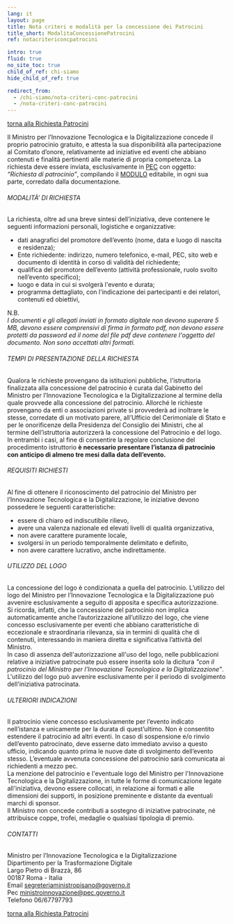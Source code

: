```yaml
---
lang: it
layout: page
title: Nota criteri e modalità per la concessione dei Patrocini
title_short: ModalitaConcessionePatrocini
ref: notacritericoncpatrocini

intro: true
fluid: true
no_site_toc: true
child_of_ref: chi-siamo
hide_child_of_ref: true

redirect_from:
  - /chi-siamo/nota-criteri-conc-patrocini
  - /nota-criteri-conc-patrocini
---
```

<div class="container indagineCovid19_container">
    <p>
        <a href="/it/chi-siamo/patrocini">torna alla Richiesta Patrocini</a>
    </p>
    <div class="row indagineCovid19_box-noBorder">
        <div class="col-12 col-lg-10">
            <p>
                Il Ministro per l’Innovazione Tecnologica e la Digitalizzazione concede il proprio patrocinio gratuito, e attesta la sua disponibilità alla partecipazione al Comitato d’onore, relativamente ad iniziative ed eventi che abbiano contenuti e finalità pertinenti alle materie di propria competenza.
                La richiesta deve essere inviata, esclusivamente in <a href="mailto:ministroinnovazione@pec.governo.it?subjet=Richiesta di patrocinio”">PEC</a> con oggetto: <i>“Richiesta di patrocinio”</i>, compilando il <a href="/assets/docs/patrocini/modulo_patrocini.pdf" target="_blank">MODULO</a> editabile, in ogni sua parte, corredato dalla documentazione.
            </p>
        </div>
    </div>
    <div class="row indagineCovid19_box-noBorder">
        <div class="col-12 col-lg-10">
            <h6>MODALITÀ’ DI RICHIESTA</h6>
            <p>
                La richiesta, oltre ad una breve sintesi dell’iniziativa, deve contenere le seguenti informazioni personali, logistiche e organizzative:
                <ul>
                    <li>dati anagrafici del promotore dell’evento (nome, data e luogo di nascita e residenza);</li>
                    <li>Ente richiedente: indirizzo, numero telefonico, e-mail, PEC, sito web e documento di identità in corso di validità del richiedente;</li>
                    <li>qualifica del promotore dell’evento (attività professionale, ruolo svolto nell’evento specifico);</li>
                    <li>luogo e data in cui si svolgerà l'evento e durata;</li>
                    <li>programma dettagliato, con l'indicazione dei partecipanti e dei relatori, contenuti ed obiettivi,</li>
                </ul>
            <div>N.B.</div>
            <i>
                I documenti e gli allegati inviati in formato digitale non devono superare 5 MB, devono essere comprensivi di firma in formato pdf, non devono essere protetti da password ed il nome del file pdf deve contenere l'oggetto del documento. Non sono accettati altri formati.
            </i>
            </p>
        </div>
    </div>
    <div class="row indagineCovid19_box-noBorder">
        <div class="col-12 col-lg-10">
            <h6>TEMPI DI PRESENTAZIONE DELLA RICHIESTA</h6>
            <p>
                Qualora le richieste provengano da istituzioni pubbliche, l’istruttoria finalizzata alla concessione del patrocinio è curata dal Gabinetto del Ministro per l’Innovazione Tecnologica e la Digitalizzazione al termine della quale provvede alla concessione del patrocinio. Allorché le richieste provengano da enti o associazioni private si provvederà ad inoltrare le stesse, corredate di un motivato parere, all’Ufficio del Cerimoniale di Stato e per le onorificenze della Presidenza del Consiglio dei Ministri, che al termine dell’istruttoria autorizzerà la concessione del Patrocinio e del logo.<br />
                In entrambi i casi, al fine di consentire la regolare conclusione del procedimento istruttorio <b>è necessario presentare l’istanza di patrocinio con anticipo di almeno tre mesi dalla data dell’evento.</b>
            </p>
        </div>
    </div>
    <div class="row indagineCovid19_box-noBorder">
        <div class="col-12 col-lg-10">
            <h6>REQUISITI RICHIESTI</h6>
            <p>
                Al fine di ottenere il riconoscimento del patrocinio del Ministro per l’Innovazione Tecnologica e la Digitalizzazione, le iniziative devono possedere le seguenti caratteristiche:
                <ul>
                    <li>essere di chiaro ed indiscutibile rilievo,</li>
                    <li>avere una valenza nazionale ed elevati livelli di qualità organizzativa,</li>
                    <li>non avere carattere puramente locale,</li>
                    <li>svolgersi in un periodo temporalmente delimitato e definito,</li>
                    <li>non avere carattere lucrativo, anche indirettamente.</li>
                </ul>
            </p>
        </div>
    </div>
    <div class="row indagineCovid19_box-noBorder">
        <div class="col-12 col-lg-10">
            <h6>UTILIZZO DEL LOGO</h6>
            <p>
                La concessione del logo è condizionata a quella del patrocinio. L’utilizzo del logo del Ministro per l’Innovazione Tecnologica e la Digitalizzazione può avvenire esclusivamente a seguito di apposita e specifica autorizzazione.<br />
                Si ricorda, infatti, che la concessione del patrocinio non implica automaticamente anche l’autorizzazione all’utilizzo del logo, che viene concesso esclusivamente per eventi che abbiano caratteristiche di eccezionale e straordinaria rilevanza, sia in termini di qualità che di contenuti, interessando in maniera diretta e significativa l’attività del Ministro.<br />
                In caso di assenza dell'autorizzazione all'uso del logo, nelle pubblicazioni relative a iniziative patrocinate può essere inserita solo la dicitura <i>"con il patrocinio del Ministro per l’Innovazione Tecnologica e la Digitalizzazione"</i>.<br />
                L'utilizzo del logo può avvenire esclusivamente per il periodo di svolgimento dell'iniziativa patrocinata.
            </p>
        </div>
    </div>
    <div class="row indagineCovid19_box-noBorder">
        <div class="col-12 col-lg-10">
            <h6>ULTERIORI INDICAZIONI</h6>
            <p>
                Il patrocinio viene concesso esclusivamente per l’evento indicato nell’istanza e unicamente per la durata di quest’ultimo. Non è consentito estendere il patrocinio ad altri eventi. In caso di sospensione e/o rinvio dell’evento patrocinato, deve esserne dato immediato avviso a questo ufficio, indicando quanto prima le nuove date di svolgimento dell’evento stesso. L’eventuale avvenuta concessione del patrocinio sarà comunicata ai richiedenti a mezzo pec.<br />
                La menzione del patrocinio e l'eventuale logo del Ministro per l'Innovazione Tecnologica e la Digitalizzazione, in tutte le forme di comunicazione legate all'iniziativa, devono essere collocati, in relazione ai formati e alle dimensioni dei supporti, in posizione preminente e distante da eventuali marchi di sponsor.<br />
                Il Ministro non concede contributi a sostegno di iniziative patrocinate, né attribuisce coppe, trofei, medaglie o qualsiasi tipologia di premio.
            </p>
        </div>
    </div>
    <div class="row indagineCovid19_box-noBorder">
        <div class="col-12 col-lg-10">
            <h6>CONTATTI</h6>
            <p>
                Ministro per l’Innovazione Tecnologica e la Digitalizzazione<br />
                Dipartimento per la Trasformazione Digitale<br />
                Largo Pietro di Brazzà, 86<br />
                00187 Roma - Italia<br />
                Email <a href="mailto:segreteriaministropisano@governo.it">segreteriaministropisano@governo.it</a><br />
                Pec <a href="mailto:ministroinnovazione@pec.governo.it">ministroinnovazione@pec.governo.it</a><br />
                Telefono 06/67797793<br />
            </p>
        </div>
    </div>
    <p>
        <a href="/it/chi-siamo/patrocini">torna alla Richiesta Patrocini</a>
    </p>
</div>




